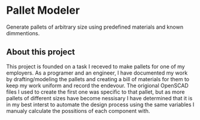 # Pallet Modeler
Generate pallets of arbitrary size using predefined materials and known dimmentions.

## About this project
This project is founded on a task I receved to make pallets for one of my employers.  As a programer and an engineer, I have documented my work by drafting/modeling the pallets and creating a bill of materials for them to keep my work uniform and record the endevour.  The origional OpenSCAD files I used to create the first one was specific to that pallet, but as more pallets of different sizes have become nessisary I have determined that it is in my best interst to automate the design process using the same variables I manualy calculate the possitions of each component with.


